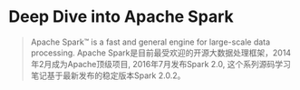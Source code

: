 # Deep Dive into Apache Spark
> Apache Spark™ is a fast and general engine for large-scale data processing.
Apache Spark是目前最受欢迎的开源大数据处理框架，2014年2月成为Apache顶级项目, 2016年7月发布Spark 2.0, 这个系列源码学习笔记基于最新发布的稳定版本Spark 2.0.2。



